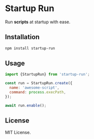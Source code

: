 # Startup Run

Run **scripts** at startup with ease.

## Installation

```bash
npm install startup-run
```

## Usage

```js
import {StartupRun} from 'startup-run';

const run = StartupRun.create({
  name: 'awesome-script',
  command: process.execPath,
});

await run.enable();
```

## License

MIT License.
